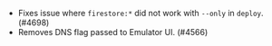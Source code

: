 - Fixes issue where `firestore:*` did not work with `--only` in `deploy`. (#4698)
- Removes DNS flag passed to Emulator UI. (#4566)
